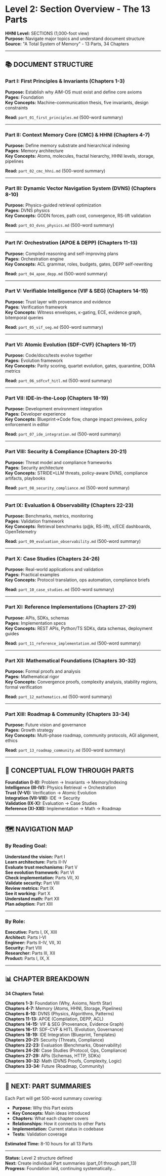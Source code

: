 # Level 2: Section Overview - The 13 Parts

**HHNI Level:** SECTIONS (1,000-foot view)  
**Purpose:** Navigate major topics and understand document structure  
**Source:** "A Total System of Memory" - 13 Parts, 34 Chapters

---

## 📚 **DOCUMENT STRUCTURE**

### **Part I: First Principles & Invariants** (Chapters 1-3)
**Purpose:** Establish why AIM-OS must exist and define core axioms  
**Pages:** Foundation  
**Key Concepts:** Machine-communication thesis, five invariants, design constraints

**Read:** `part_01_first_principles.md` (500-word summary)

---

### **Part II: Context Memory Core (CMC) & HHNI** (Chapters 4-7)
**Purpose:** Define memory substrate and hierarchical indexing  
**Pages:** Memory architecture  
**Key Concepts:** Atoms, molecules, fractal hierarchy, HHNI levels, storage, pipelines

**Read:** `part_02_cmc_hhni.md` (500-word summary)

---

### **Part III: Dynamic Vector Navigation System (DVNS)** (Chapters 8-10)
**Purpose:** Physics-guided retrieval optimization  
**Pages:** DVNS physics  
**Key Concepts:** GODN forces, path cost, convergence, RS-lift validation

**Read:** `part_03_dvns_physics.md` (500-word summary)

---

### **Part IV: Orchestration (APOE & DEPP)** (Chapters 11-13)
**Purpose:** Compiled reasoning and self-improving plans  
**Pages:** Orchestration engine  
**Key Concepts:** ACL grammar, roles, budgets, gates, DEPP self-rewriting

**Read:** `part_04_apoe_depp.md` (500-word summary)

---

### **Part V: Verifiable Intelligence (VIF & SEG)** (Chapters 14-15)
**Purpose:** Trust layer with provenance and evidence  
**Pages:** Verification framework  
**Key Concepts:** Witness envelopes, κ-gating, ECE, evidence graph, bitemporal queries

**Read:** `part_05_vif_seg.md` (500-word summary)

---

### **Part VI: Atomic Evolution (SDF-CVF)** (Chapters 16-17)
**Purpose:** Code/docs/tests evolve together  
**Pages:** Evolution framework  
**Key Concepts:** Parity scoring, quartet evolution, gates, quarantine, DORA metrics

**Read:** `part_06_sdfcvf_hitl.md` (500-word summary)

---

### **Part VII: IDE-in-the-Loop** (Chapters 18-19)
**Purpose:** Development environment integration  
**Pages:** Developer experience  
**Key Concepts:** Blueprint→Code flow, change impact previews, policy enforcement in editor

**Read:** `part_07_ide_integration.md` (500-word summary)

---

### **Part VIII: Security & Compliance** (Chapters 20-21)
**Purpose:** Threat model and compliance frameworks  
**Pages:** Security architecture  
**Key Concepts:** STRIDE×LLM threats, policy-aware DVNS, compliance artifacts, playbooks

**Read:** `part_08_security_compliance.md` (500-word summary)

---

### **Part IX: Evaluation & Observability** (Chapters 22-23)
**Purpose:** Benchmarks, metrics, monitoring  
**Pages:** Validation framework  
**Key Concepts:** Retrieval benchmarks (p@k, RS-lift), κ/ECE dashboards, OpenTelemetry

**Read:** `part_09_evaluation_observability.md` (500-word summary)

---

### **Part X: Case Studies** (Chapters 24-26)
**Purpose:** Real-world applications and validation  
**Pages:** Practical examples  
**Key Concepts:** Protocol translation, ops automation, compliance briefs

**Read:** `part_10_case_studies.md` (500-word summary)

---

### **Part XI: Reference Implementations** (Chapters 27-29)
**Purpose:** APIs, SDKs, schemas  
**Pages:** Implementation specs  
**Key Concepts:** REST APIs, Python/TS SDKs, data schemas, deployment guides

**Read:** `part_11_reference_implementation.md` (500-word summary)

---

### **Part XII: Mathematical Foundations** (Chapters 30-32)
**Purpose:** Formal proofs and analysis  
**Pages:** Mathematical rigor  
**Key Concepts:** Convergence proofs, complexity analysis, stability regions, formal verification

**Read:** `part_12_mathematics.md` (500-word summary)

---

### **Part XIII: Roadmap & Community** (Chapters 33-34)
**Purpose:** Future vision and governance  
**Pages:** Growth strategy  
**Key Concepts:** Multi-phase roadmap, community protocols, AGI alignment, ethics

**Read:** `part_13_roadmap_community.md` (500-word summary)

---

## 🔄 **CONCEPTUAL FLOW THROUGH PARTS**

**Foundation (I-II):** Problem → Invariants → Memory/Indexing  
**Intelligence (III-IV):** Physics Retrieval → Orchestration  
**Trust (V-VI):** Verification → Atomic Evolution  
**Integration (VII-VIII):** IDE → Security  
**Validation (IX-X):** Evaluation → Case Studies  
**Reference (XI-XIII):** Implementation → Math → Roadmap

---

## 🗺️ **NAVIGATION MAP**

### **By Reading Goal:**

**Understand the vision:** Part I  
**Learn architecture:** Parts II-IV  
**Evaluate trust mechanisms:** Part V  
**See evolution framework:** Part VI  
**Check implementation:** Parts VII, XI  
**Validate security:** Part VIII  
**Review metrics:** Part IX  
**See it working:** Part X  
**Understand math:** Part XII  
**Plan adoption:** Part XIII

---

### **By Role:**

**Executive:** Parts I, IX, XIII  
**Architect:** Parts I-VI  
**Engineer:** Parts II-IV, VII, XI  
**Security:** Part VIII  
**Researcher:** Parts III, XII  
**Product:** Parts I, IX, X

---

## 📊 **CHAPTER BREAKDOWN**

**34 Chapters Total:**

**Chapters 1-3:** Foundation (Why, Axioms, North Star)  
**Chapters 4-7:** Memory (Atoms, HHNI, Storage, Pipelines)  
**Chapters 8-10:** DVNS (Physics, Algorithms, Patterns)  
**Chapters 11-13:** APOE (Compilation, DEPP, ACL)  
**Chapters 14-15:** VIF & SEG (Provenance, Evidence Graph)  
**Chapters 16-17:** SDF-CVF & HITL (Evolution, Governance)  
**Chapters 18-19:** IDE Integration (Blueprint, Templates)  
**Chapters 20-21:** Security (Threats, Compliance)  
**Chapters 22-23:** Evaluation (Benchmarks, Observability)  
**Chapters 24-26:** Case Studies (Protocol, Ops, Compliance)  
**Chapters 27-29:** APIs (Schemas, HTTP, SDKs)  
**Chapters 30-32:** Math (DVNS Proofs, Complexity, Logic)  
**Chapters 33-34:** Future (Roadmap, Community)

---

## 🎯 **NEXT: PART SUMMARIES**

Each Part will get 500-word summary covering:
- **Purpose:** Why this Part exists
- **Key Concepts:** Main ideas introduced
- **Chapters:** What each chapter covers
- **Relationships:** How it connects to other Parts
- **Implementation:** Current status in codebase
- **Tests:** Validation coverage

**Estimated Time:** 8-10 hours for all 13 Parts

---

**Status:** Level 2 structure defined  
**Next:** Create individual Part summaries (part_01 through part_13)  
**Progress:** Foundation laid, continuing systematically...

